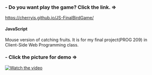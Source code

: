 ### - Do you want play the game? Click the link. =>
 https://cherryis.github.io/JS-FinalBirdGame/
 
 #### JavaScript
 Mouse version of catching fruits.
It is for my final project(PROG 209) in Client-Side Web Programming class.
### - Click the picture for demo =>
[![Watch the video](https://img.youtube.com/vi/nogFIOjzvuo/maxresdefault.jpg)](https://youtu.be/nogFIOjzvuo)





